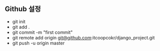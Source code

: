 ## Github 설정 

- git init
- git add .
- git commit -m "first commit"
- git remote add origin git@github.com:itcoopcokr/django_project.git
- git push -u origin master